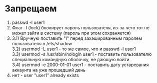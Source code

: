 
# Запрещаем

1. passwd -l user1
2. Флаг -l (lock) блокирует пароль пользователя, из-за чего тот не может зайти в систему (пароль при этом сохраняется)
3. 3.1) Вручную поставить "!" перед захэшированным паролем пользователя в /ets/shadow  
3.2) usermod -L user1 - то же самое, что и passwd -l user1  
3.3) usermod -s /usr/sbin/nologin user1 - поставить пользователю специальную командную оболочку, не дающую войти  
3.4) usermod -e 2000-01-01 user1 - поставить дату устаревания аккаунта на уже прошедший день  
4. нет - user "user1" already exists

